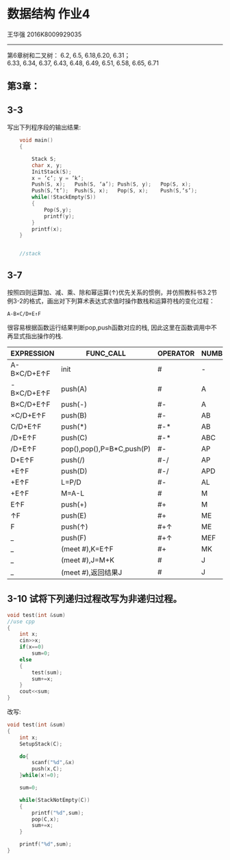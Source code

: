 # 数据结构 作业4

王华强 2016K8009929035

***

第6章树和二叉树：	6.2, 6.5, 6.18,6.20, 6.31；	
6.33, 6.34, 6.37, 6.43, 6.48, 6.49, 6.51, 6.58, 6.65, 6.71

## 第3章：	

## 3-3

写出下列程序段的输出结果: 

```c
    void main()
    {

        Stack S;
        char x, y;
        InitStack(S);
        x = ’c’; y = ’k’;
        Push(S, x);   Push(S, ‘a’); Push(S, y);   Pop(S, x);
        Push(S,‘t’);  Push(S, x);   Pop(S, x);    Push(S,‘s’);
        while(!StackEmpty(S))
        {
            Pop(S,y);
            printf(y);
        }
        printf(x); 
    }


    //stack
```
## 3-7

按照四则运算加、减、乘、除和幂运算(↑)优先关系的惯例，并仿照教科书3.2节例3-2的格式，画出对下列算术表达式求值时操作数栈和运算符栈的变化过程：

    A-B×C/D+E↑F

很容易根据函数运行结果判断pop,push函数对应的栈, 因此这里在函数调用中不再显式指出操作的栈.

EXPRESSION|FUNC_CALL|OPERATOR|NUMBER
-|-|-|-
A-B×C/D+E↑F|init|#|-
-B×C/D+E↑F|push(A)|#|A
B×C/D+E↑F|push(-)|#-|A
×C/D+E↑F|push(B)|#-|AB
C/D+E↑F|push(*)|#-*|AB
/D+E↑F|push(C)|#-*|ABC
/D+E↑F|pop(),pop(),P=B*C,push(P)|#-|AP
D+E↑F|push(/)|#-/|AP
+E↑F|push(D)|#-/|APD
+E↑F|L=P/D|#-|AL
+E↑F|M=A-L|#|M
E↑F|push(+)|#+|M
↑F|push(E)|#+|ME
F|push(↑)|#+↑|ME
_|push(F)|#+↑|MEF
_|(meet #),K=E↑F|#+|MK
_|(meet #),J=M+K|#|J
_|(meet #),返回结果J|#|J

## 3-10 试将下列递归过程改写为非递归过程。
```cpp
void test(int &sum)
//use cpp
{
    int x;
    cin>>x;
    if(x==0)
        sum=0;
    else
    {
        test(sum);
        sum+=x;
    }
    cout<<sum;
}
```
改写:
```cpp
void test(int &sum)
{
    int x;
    SetupStack(C);

    do{
        scanf("%d",&x)
        push(x,C);
    }while(x!=0);

    sum=0;

    while(StackNotEmpty(C))
    {
        printf("%d",sum);        
        pop(C,x);
        sum+=x;
    }

    printf("%d",sum);
}

